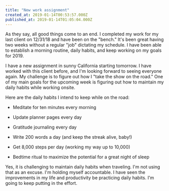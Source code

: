 ```yaml
---
title: "New work assignment"
created_at: 2019-01-14T00:53:57.000Z
published_at: 2019-01-14T01:05:04.000Z
---
```

As they say, all good things come to an end. I completed my work for my last client on 12/31/18 and have been on the "bench." It's been great having two weeks without a regular "job" dictating my schedule. I have been able to establish a morning routine, daily habits, and keep working on my goals for 2019.

I have a new assignment in sunny California starting tomorrow. I have worked with this client before, and I'm looking forward to seeing everyone again. My challenge is to figure out how I "take the show on the road." One of my main goals for the upcoming week is figuring out how to maintain my daily habits while working onsite. 

Here are the daily habits I intend to keep while on the road:

*   Meditate for ten minutes every morning  
    
*   Update planner pages every day  
    
*   Gratitude journaling every day  
    
*   Write 200 words a day (and keep the streak alive, baby!)
*   Get 8,000 steps per day (working my way up to 10,000)
*   Bedtime ritual to maximize the potential for a great night of sleep

Yes, it is challenging to maintain daily habits when traveling. I'm not using that as an excuse. I'm holding myself accountable. I have seen the improvements in my life and productivity be practicing daily habits. I'm going to keep putting in the effort.
